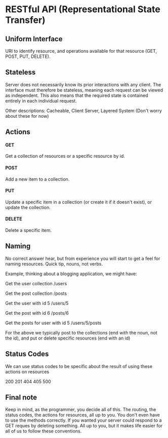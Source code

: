 RESTful API (Representational State Transfer)
====

## Uniform Interface

URI to identify resource, and operations available for that resource (GET, POST,
PUT, DELETE).

## Stateless

Server does not necessarily know its prior interactions with any client. The
interface must therefore be stateless, meaning each request can be viewed as
independent. This also means that the required state is contained entirely in
each individual request.

Other descriptions: Cacheable, Client Server, Layered System (Don't worry about these for now)

## Actions

#### GET

Get a collection of resources or a specific resource by id.

#### POST

Add a new item to a collection.

#### PUT

Update a specific item in a collection (or create it if it doesn't exist), or
update the collection.

#### DELETE

Delete a specific item.

## Naming

No correct answer hear, but from experience you will start to get a feel for
naming resources. Quick tip, nouns, not verbs.

Example, thinking about a blogging application, we might have:

Get the user collection
/users

Get the post collection
/posts

Get the user with id 5
/users/5

Get the post with id 6
/posts/6

Get the posts for user with id 5
/users/5/posts

For the above we typically post to the collections (end with the noun, not the
id), and put or delete specific resources (end with an id)

## Status Codes

We can use status codes to be specific about the result of using these actions
on resources

200
201
404
405
500

## Final note

Keep in mind, as the programmer, you decide all of this. The routing, the status
codes, the actions for resources, all up to you. You don't even have to use the
methods correctly. If you wanted your server could respond to a GET reques by
deleting something. All up to you, but it makes life easier for all of us to
follow these conventions.
